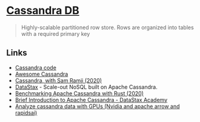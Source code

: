 # [Cassandra DB](http://cassandra.apache.org/)

> Highly-scalable partitioned row store. Rows are organized into tables with a required primary key

## Links

- [Cassandra code](https://github.com/apache/cassandra)
- [Awesome Cassandra](https://github.com/Anant/awesome-cassandra)
- [Cassandra, with Sam Ramji (2020)](https://overcast.fm/+MqPknNFqU)
- [DataStax](https://www.datastax.com/) - Scale-out NoSQL built on Apache Cassandra.
- [Benchmarking Apache Cassandra with Rust (2020)](https://pkolaczk.github.io/benchmarking-cassandra/)
- [Brief Introduction to Apache Cassandra - DataStax Academy](https://www.datastax.com/dev)
- [Analyze cassandra data with GPUs (Nvidia and apache arrow and rapidsai)](https://github.com/datastax/sstable-to-arrow)
